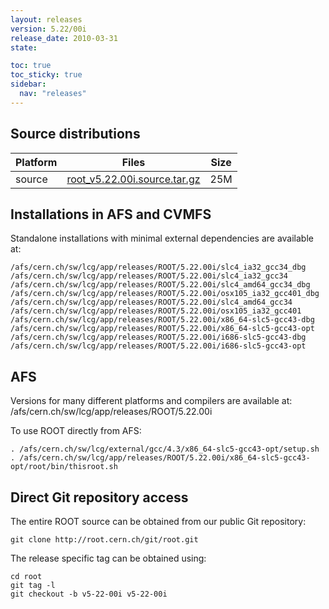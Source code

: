 ```yaml
---
layout: releases
version: 5.22/00i
release_date: 2010-03-31
state:

toc: true
toc_sticky: true
sidebar:
  nav: "releases"
---
```



## Source distributions

| Platform       | Files | Size |
|-----------|-------|-----|
| source | [root_v5.22.00i.source.tar.gz](https://root.cern.ch/download/root_v5.22.00i.source.tar.gz) |  25M |




## Installations in AFS and CVMFS
Standalone installations with minimal external dependencies are available at:
~~~
/afs/cern.ch/sw/lcg/app/releases/ROOT/5.22.00i/slc4_ia32_gcc34_dbg
/afs/cern.ch/sw/lcg/app/releases/ROOT/5.22.00i/slc4_ia32_gcc34
/afs/cern.ch/sw/lcg/app/releases/ROOT/5.22.00i/slc4_amd64_gcc34_dbg
/afs/cern.ch/sw/lcg/app/releases/ROOT/5.22.00i/osx105_ia32_gcc401_dbg
/afs/cern.ch/sw/lcg/app/releases/ROOT/5.22.00i/slc4_amd64_gcc34
/afs/cern.ch/sw/lcg/app/releases/ROOT/5.22.00i/osx105_ia32_gcc401
/afs/cern.ch/sw/lcg/app/releases/ROOT/5.22.00i/x86_64-slc5-gcc43-dbg
/afs/cern.ch/sw/lcg/app/releases/ROOT/5.22.00i/x86_64-slc5-gcc43-opt
/afs/cern.ch/sw/lcg/app/releases/ROOT/5.22.00i/i686-slc5-gcc43-dbg
/afs/cern.ch/sw/lcg/app/releases/ROOT/5.22.00i/i686-slc5-gcc43-opt
~~~

## AFS
Versions for many different platforms and compilers are available at:
/afs/cern.ch/sw/lcg/app/releases/ROOT/5.22.00i

To use ROOT directly from AFS:
~~~
. /afs/cern.ch/sw/lcg/external/gcc/4.3/x86_64-slc5-gcc43-opt/setup.sh
. /afs/cern.ch/sw/lcg/app/releases/ROOT/5.22.00i/x86_64-slc5-gcc43-opt/root/bin/thisroot.sh
~~~

## Direct Git repository access
The entire ROOT source can be obtained from our public Git repository:

~~~
git clone http://root.cern.ch/git/root.git
~~~
The release specific tag can be obtained using:
~~~
cd root
git tag -l
git checkout -b v5-22-00i v5-22-00i
~~~
